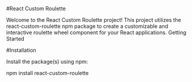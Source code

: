 #React Custom Roulette

Welcome to the React Custom Roulette project! This project utilizes the react-custom-roulette npm package to create a customizable and interactive roulette wheel component for your React applications.
Getting Started

#Installation

Install the package(s) using npm:

npm install react-custom-roulette
